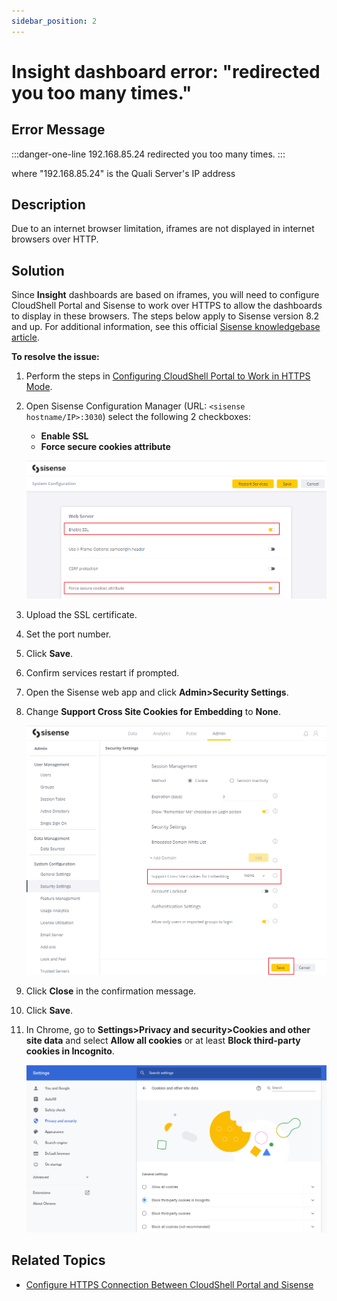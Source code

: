 ```yaml
---
sidebar_position: 2
---
```


# Insight dashboard error: "redirected you too many times."

## Error Message

:::danger-one-line
192.168.85.24 redirected you too many times.
:::

where "192.168.85.24" is the Quali Server's IP address

## Description

Due to an internet browser limitation, iframes are not displayed in internet browsers over HTTP.

## Solution

Since **Insight** dashboards are based on iframes, you will need to configure CloudShell Portal and Sisense to work over HTTPS to allow the dashboards to display in these browsers. The steps below apply to Sisense version 8.2 and up. For additional information, see this official [Sisense knowledgebase article](https://support.sisense.com/kb/en/article/breaking-changes-with-google-chrome-80-samesitenone-secure-cookie-settings-updated-march-12-2020).

**To resolve the issue:**

1. Perform the steps in [Configuring CloudShell Portal to Work in HTTPS Mode](https://help.quali.com/Online%20Help/0.0/Portal/Content/IG/Appendices/cs-portal-https.htm).
2. Open Sisense Configuration Manager (URL: `<sisense hostname/IP>:3030`) select the following 2 checkboxes:
    
    - **Enable SSL**
    - **Force secure cookies attribute**
    
    ![](/Images/BI/SisenseSSL.png)
    
3. Upload the SSL certificate.
4. Set the port number.
5. Click **Save**.
6. Confirm services restart if prompted.
    
7. Open the Sisense web app and click **Admin>Security Settings**.
8. Change **Support Cross Site Cookies for Embedding** to **None**.
    
    ![](/Images/BI/CrossSiteCookiesForEmbedding.png)
    
9. Click **Close** in the confirmation message.
10. Click **Save**.
11. In Chrome, go to **Settings>Privacy and security>Cookies and other site data** and select **Allow all cookies** or at least **Block third-party cookies in Incognito**.
    
    ![](/Images/BI/ChromeSettings.png)
    

## Related Topics

- [Configure HTTPS Connection Between CloudShell Portal and Sisense](https://help.quali.com/Online%20Help/0.0/Portal/Content/CSP/BI/sis-https.htm)

